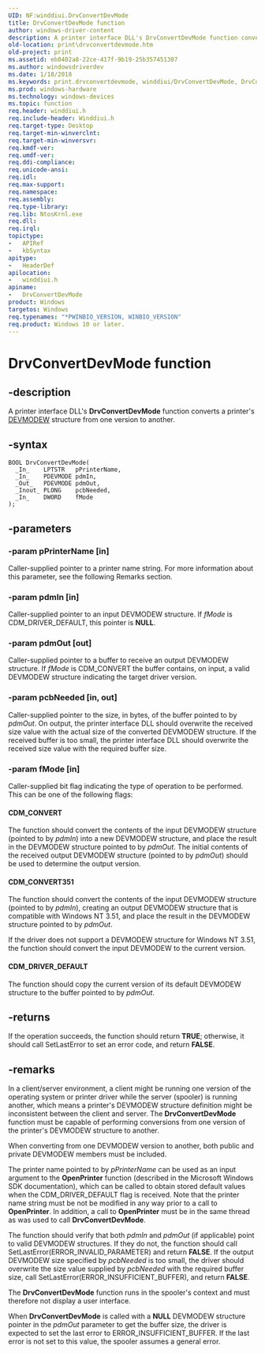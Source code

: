 ```yaml
---
UID: NF:winddiui.DrvConvertDevMode
title: DrvConvertDevMode function
author: windows-driver-content
description: A printer interface DLL's DrvConvertDevMode function converts a printer's DEVMODEW structure from one version to another.
old-location: print\drvconvertdevmode.htm
old-project: print
ms.assetid: eb0402a8-22ce-417f-9b19-25b357451307
ms.author: windowsdriverdev
ms.date: 1/18/2018
ms.keywords: print.drvconvertdevmode, winddiui/DrvConvertDevMode, DrvConvertDevMode, print_interface-graphics_ceabaf66-f730-4243-85a7-ffcee065192b.xml, DrvConvertDevMode function [Print Devices]
ms.prod: windows-hardware
ms.technology: windows-devices
ms.topic: function
req.header: winddiui.h
req.include-header: Winddiui.h
req.target-type: Desktop
req.target-min-winverclnt: 
req.target-min-winversvr: 
req.kmdf-ver: 
req.umdf-ver: 
req.ddi-compliance: 
req.unicode-ansi: 
req.idl: 
req.max-support: 
req.namespace: 
req.assembly: 
req.type-library: 
req.lib: NtosKrnl.exe
req.dll: 
req.irql: 
topictype:
-	APIRef
-	kbSyntax
apitype:
-	HeaderDef
apilocation:
-	winddiui.h
apiname:
-	DrvConvertDevMode
product: Windows
targetos: Windows
req.typenames: "*PWINBIO_VERSION, WINBIO_VERSION"
req.product: Windows 10 or later.
---
```


# DrvConvertDevMode function


## -description


A printer interface DLL's <b>DrvConvertDevMode</b> function converts a printer's <a href="https://msdn.microsoft.com/library/windows/hardware/ff552837">DEVMODEW</a> structure from one version to another.


## -syntax


````
BOOL DrvConvertDevMode(
  _In_    LPTSTR   pPrinterName,
  _In_    PDEVMODE pdmIn,
  _Out_   PDEVMODE pdmOut,
  _Inout_ PLONG    pcbNeeded,
  _In_    DWORD    fMode
);
````


## -parameters




### -param pPrinterName [in]

Caller-supplied pointer to a printer name string. For more information about this parameter, see the following Remarks section.


### -param pdmIn [in]

Caller-supplied pointer to an input DEVMODEW structure. If <i>fMode</i> is CDM_DRIVER_DEFAULT, this pointer is <b>NULL</b>.


### -param pdmOut [out]

Caller-supplied pointer to a buffer to receive an output DEVMODEW structure. If <i>fMode</i> is CDM_CONVERT the buffer contains, on input, a valid DEVMODEW structure indicating the target driver version.


### -param pcbNeeded [in, out]

Caller-supplied pointer to the size, in bytes, of the buffer pointed to by <i>pdmOut</i>. On output, the printer interface DLL should overwrite the received size value with the actual size of the converted DEVMODEW structure. If the received buffer is too small, the printer interface DLL should overwrite the received size value with the required buffer size.


### -param fMode [in]

Caller-supplied bit flag indicating the type of operation to be performed. This can be one of the following flags:








#### CDM_CONVERT

The function should convert the contents of the input DEVMODEW structure (pointed to by <i>pdmIn</i>) into a new DEVMODEW structure, and place the result in the DEVMODEW structure pointed to by <i>pdmOut</i>. The initial contents of the received output DEVMODEW structure (pointed to by <i>pdmOut</i>) should be used to determine the output version.


#### CDM_CONVERT351

The function should convert the contents of the input DEVMODEW structure (pointed to by <i>pdmIn</i>), creating an output DEVMODEW structure that is compatible with Windows NT 3.51, and place the result in the DEVMODEW structure pointed to by <i>pdmOut</i>.

If the driver does not support a DEVMODEW structure for Windows NT 3.51, the function should convert the input DEVMODEW to the current version.


#### CDM_DRIVER_DEFAULT

The function should copy the current version of its default DEVMODEW structure to the buffer pointed to by <i>pdmOut</i>.


## -returns


If the operation succeeds, the function should return <b>TRUE</b>; otherwise, it should call SetLastError to set an error code, and return <b>FALSE</b>.



## -remarks


In a client/server environment, a client might be running one version of the operating system or printer driver while the server (spooler) is running another, which means a printer's DEVMODEW structure definition might be inconsistent between the client and server. The <b>DrvConvertDevMode</b> function must be capable of performing conversions from one version of the printer's DEVMODEW structure to another.

When converting from one DEVMODEW version to another, both public and private DEVMODEW members must be included.

The printer name pointed to by <i>pPrinterName</i> can be used as an input argument to the <b>OpenPrinter</b> function (described in the Microsoft Windows SDK documentation), which can be called to obtain stored default values when the CDM_DRIVER_DEFAULT flag is received. Note that the printer name string must be not be modified in any way prior to a call to <b>OpenPrinter</b>. In addition, a call to <b>OpenPrinter</b> must be in the same thread as was used to call <b>DrvConvertDevMode</b>. 

The function should verify that both <i>pdmIn</i> and <i>pdmOut</i> (if applicable) point to valid DEVMODEW structures. If they do not, the function should call SetLastError(ERROR_INVALID_PARAMETER) and return <b>FALSE</b>. If the output DEVMODEW size specified by <i>pcbNeeded</i> is too small, the driver should overwrite the size value supplied by <i>pcbNeeded</i> with the required buffer size, call SetLastError(ERROR_INSUFFICIENT_BUFFER), and return <b>FALSE</b>.

The <b>DrvConvertDevMode</b> function runs in the spooler's context and must therefore not display a user interface.

When <b>DrvConvertDevMode</b> is called with a <b>NULL</b> DEVMODEW structure pointer in the <i>pdmOut </i>parameter to get the buffer size, the driver is expected to set the last error to ERROR_INSUFFICIENT_BUFFER. If the last error is not set to this value, the spooler assumes a general error.


